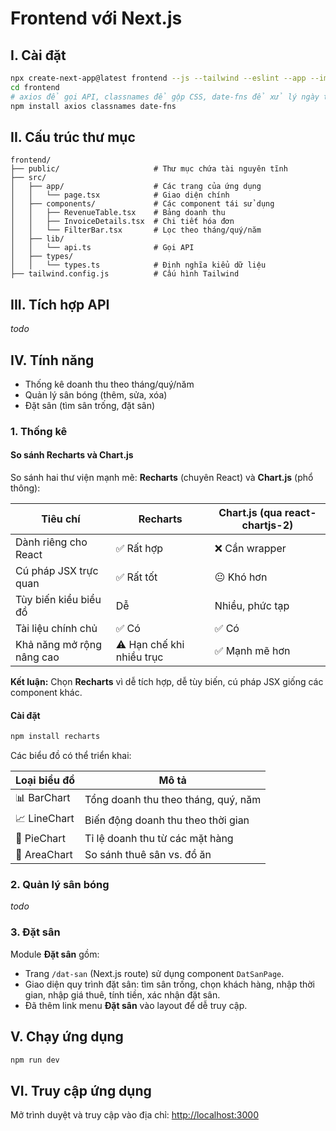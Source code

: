 # Frontend với Next.js

## I. Cài đặt

```sh
npx create-next-app@latest frontend --js --tailwind --eslint --app --import-alias "@/*" --src-dir --no-experimental-app --turbopack --yes
cd frontend
# axios để gọi API, classnames để gộp CSS, date-fns để xử lý ngày tháng.
npm install axios classnames date-fns
```

## II. Cấu trúc thư mục

```plaintext
frontend/
├── public/                     # Thư mục chứa tài nguyên tĩnh
├── src/
│   ├── app/                    # Các trang của ứng dụng
│   │   └── page.tsx            # Giao diện chính
│   ├── components/             # Các component tái sử dụng
│   │   ├── RevenueTable.tsx    # Bảng doanh thu
│   │   ├── InvoiceDetails.tsx  # Chi tiết hóa đơn
│   │   └── FilterBar.tsx       # Lọc theo tháng/quý/năm
│   ├── lib/
│   │   └── api.ts              # Gọi API
│   ├── types/
│   │   └── types.ts            # Định nghĩa kiểu dữ liệu
├── tailwind.config.js          # Cấu hình Tailwind
```

## III. Tích hợp API

_todo_

## IV. Tính năng

- Thống kê doanh thu theo tháng/quý/năm
- Quản lý sân bóng (thêm, sửa, xóa)
- Đặt sân (tìm sân trống, đặt sân)

### 1. Thống kê

#### So sánh Recharts và Chart.js

So sánh hai thư viện mạnh mẽ: **Recharts** (chuyên React) và **Chart.js** (phổ thông):

| Tiêu chí                  | **Recharts**                | **Chart.js (qua react-chartjs-2)** |
| ------------------------- | --------------------------- | ---------------------------------- |
| Dành riêng cho React      | ✅ Rất hợp                  | ❌ Cần wrapper                    |
| Cú pháp JSX trực quan     | ✅ Rất tốt                  | 😐 Khó hơn                        |
| Tùy biến kiểu biểu đồ     | Dễ                          | Nhiều, phức tạp                    |
| Tài liệu chính chủ        | ✅ Có                       | ✅ Có                             |
| Khả năng mở rộng nâng cao | ⚠️ Hạn chế khi nhiều trục   | ✅ Mạnh mẽ hơn                    |

**Kết luận:** Chọn **Recharts** vì dễ tích hợp, dễ tùy biến, cú pháp JSX giống các component khác.

#### Cài đặt

```sh
npm install recharts
```

Các biểu đồ có thể triển khai:

| Loại biểu đồ | Mô tả                               |
| ------------ | ----------------------------------- |
| 📊 BarChart  | Tổng doanh thu theo tháng, quý, năm |
| 📈 LineChart | Biến động doanh thu theo thời gian  |
| 🍩 PieChart  | Tỉ lệ doanh thu từ các mặt hàng     |
| 🧱 AreaChart | So sánh thuê sân vs. đồ ăn          |

### 2. Quản lý sân bóng

_todo_

### 3. Đặt sân

Module **Đặt sân** gồm:
- Trang `/dat-san` (Next.js route) sử dụng component `DatSanPage`.
- Giao diện quy trình đặt sân: tìm sân trống, chọn khách hàng, nhập thời gian, nhập giá thuê, tính tiền, xác nhận đặt sân.
- Đã thêm link menu **Đặt sân** vào layout để dễ truy cập.

## V. Chạy ứng dụng

```sh
npm run dev
```

## VI. Truy cập ứng dụng

Mở trình duyệt và truy cập vào địa chỉ: [http://localhost:3000](http://localhost:3000)

